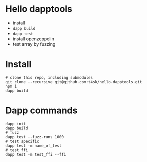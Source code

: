 # Hello dapptools

- install
- `dapp build`
- `dapp test`
- install openzeppelin
- test array by fuzzing

# Install

```shell
# clone this repo, including submodules
git clone --recursive git@github.com:t4sk/hello-dapptools.git
npm i
dapp build
```

# Dapp commands

```shell
dapp init
dapp build
# fuzz
dapp test --fuzz-runs 1000
# test specific
dapp test -m name_of_test
# test ffi
dapp test -m test_ffi --ffi
```
